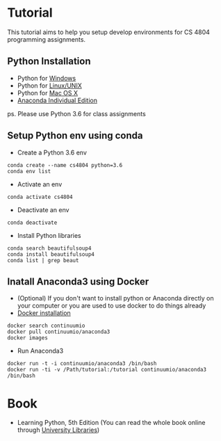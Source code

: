 # Tutorial
This tutorial aims to help you setup develop environments for CS 4804 programming assignments.

## Python Installation 
* Python for [Windows](https://www.python.org/downloads/windows/)
* Python for [Linux/UNIX](https://www.python.org/downloads/source/)
* Python for [Mac OS X](https://www.python.org/downloads/mac-osx/)
* [Anaconda Individual Edition](https://www.anaconda.com/products/individual)

ps. Please use Python 3.6 for class assignments

## Setup Python env using conda
* Create a Python 3.6 env
```
conda create --name cs4804 python=3.6
conda env list
```
* Activate an env
```
conda activate cs4804
```
* Deactivate an env
```
conda deactivate
```
* Install Python libraries
```
conda search beautifulsoup4
conda install beautifulsoup4
conda list | grep beaut
```

## Inatall Anaconda3 using Docker 
* (Optional) If you don't want to install python or Anaconda directly on your computer or you are used to use docker to do things already
* [Docker installation](https://docs.docker.com/get-docker/)
```
docker search continuumio
docker pull continuumio/anaconda3
docker images
```
* Run Anaconda3
```
docker run -t -i continuumio/anaconda3 /bin/bash
docker run -ti -v /Path/tutorial:/tutorial continuumio/anaconda3 /bin/bash
```

# Book
* Learning Python, 5th Edition (You can read the whole book online through [University Libraries](https://lib.vt.edu/))